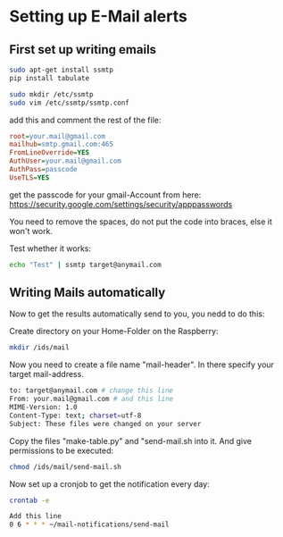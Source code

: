 # Setting up E-Mail alerts

## First set up writing emails

```bash
sudo apt-get install ssmtp 
pip install tabulate

sudo mkdir /etc/ssmtp
sudo vim /etc/ssmtp/ssmtp.conf
```

add this and comment the rest of the file:

```ini
root=your.mail@gmail.com
mailhub=smtp.gmail.com:465
FromLineOverride=YES
AuthUser=your.mail@gmail.com
AuthPass=passcode
UseTLS=YES
```

get the passcode for your gmail-Account from here:
https://security.google.com/settings/security/apppasswords

You need to remove the spaces, do not put the code into braces, else it won't work.

Test whether it works:

```bash
echo "Test" | ssmtp target@anymail.com
```

## Writing Mails automatically

Now to get the results automatically send to you, you nedd to do this:

Create directory on your Home-Folder on the Raspberry:

```bash
mkdir /ids/mail
```

Now you need to create a file name "mail-header". In there specify your target mail-address.

```bash
to: target@anymail.com # change this line
From: your.mail@gmail.com # and this line
MIME-Version: 1.0
Content-Type: text; charset=utf-8
Subject: These files were changed on your server
```

Copy the files "make-table.py" and "send-mail.sh into it. And give permissions to be executed:

```bash
chmod /ids/mail/send-mail.sh
```

Now set up a cronjob to get the notification every day:

```bash
crontab -e
```

```bash
Add this line
0 6 * * * ~/mail-notifications/send-mail
```
